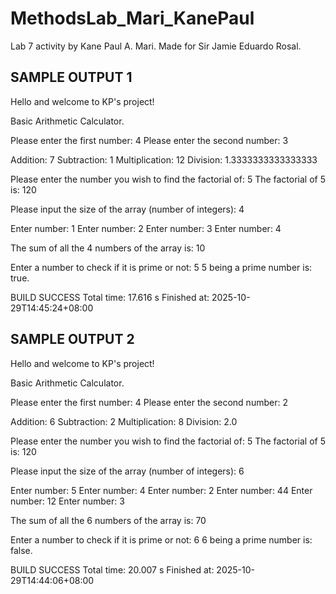 # MethodsLab_Mari_KanePaul
Lab 7 activity by Kane Paul A. Mari. Made for Sir Jamie Eduardo Rosal.

SAMPLE OUTPUT 1
--------------------------------------------------------------------
Hello and welcome to KP's project!

Basic Arithmetic Calculator.

Please enter the first number: 4
Please enter the second number: 3

Addition: 7
Subtraction: 1
Multiplication: 12
Division: 1.3333333333333333

Please enter the number you wish to find the factorial of: 5
The factorial of 5 is: 120

Please input the size of the array (number of integers): 4

Enter number: 1
Enter number: 2
Enter number: 3
Enter number: 4

The sum of all the 4 numbers of the array is: 10

Enter a number to check if it is prime or not: 5
5 being a prime number is: true.

BUILD SUCCESS
Total time:  17.616 s
Finished at: 2025-10-29T14:45:24+08:00


SAMPLE OUTPUT 2
------------------------------------------------------------------------
Hello and welcome to KP's project!

Basic Arithmetic Calculator.

Please enter the first number: 4
Please enter the second number: 2

Addition: 6
Subtraction: 2
Multiplication: 8
Division: 2.0

Please enter the number you wish to find the factorial of: 5
The factorial of 5 is: 120

Please input the size of the array (number of integers): 6

Enter number: 5
Enter number: 4
Enter number: 2
Enter number: 44
Enter number: 12
Enter number: 3

The sum of all the 6 numbers of the array is: 70

Enter a number to check if it is prime or not: 6
6 being a prime number is: false.

BUILD SUCCESS
Total time:  20.007 s
Finished at: 2025-10-29T14:44:06+08:00
